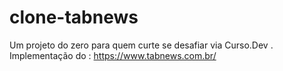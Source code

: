 # clone-tabnews
Um projeto do zero para quem curte se desafiar via Curso.Dev . Implementação do : https://www.tabnews.com.br/ 
